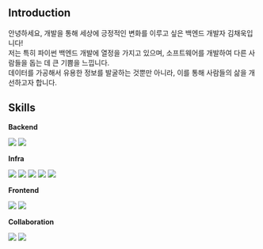 ## Introduction
안녕하세요, 개발을 통해 세상에 긍정적인 변화를 이루고 싶은 백엔드 개발자 김채욱입니다!  
저는 특히 파이썬 백엔드 개발에 열정을 가지고 있으며, 소프트웨어를 개발하여 다른 사람들을 돕는 데 큰 기쁨을 느낍니다.  
데이터를 가공해서 유용한 정보를 발굴하는 것뿐만 아니라, 이를 통해 사람들의 삶을 개선하고자 합니다.


## Skills
**Backend**

<img src="https://img.shields.io/badge/FastAPI-009688?style=flat-square&logo=FastAPI&logoColor=white"/> <img src="https://img.shields.io/badge/Node.js-339933?style=flat-square&logo=Node.js&logoColor=white"/>

**Infra**

<img src="https://img.shields.io/badge/Linux-FCC624?style=flat-square&logo=Linux&logoColor=black"/> <img src="https://img.shields.io/badge/Apache Kafka-231F20?style=flat-square&logo=Apache%20Kafka&logoColor=white"/> <img src="https://img.shields.io/badge/Elasticsearch-005571?style=flat-square&logo=Elasticsearch&logoColor=white"/> <img src="https://img.shields.io/badge/MySQL-4479A1?style=flat-square&logo=MySQL&logoColor=white"/> <img src="https://img.shields.io/badge/AWS-232F3E?style=flat-square&logo=Amazon%20AWS&logoColor=white"/>

**Frontend**

<img src="https://img.shields.io/badge/jQuery-0769AD?style=flat-square&logo=jQuery&logoColor=white"/> <img src="https://img.shields.io/badge/JavaScript-F7DF1E?style=flat-square&logo=javascript&logoColor=black"/>

**Collaboration**

<img src="https://img.shields.io/badge/Slack-4A154B?style=flat-square&logo=Slack&logoColor=white"/> <img src="https://img.shields.io/badge/Jira-0052CC?style=flat-square&logo=Jira&logoColor=white"/>

